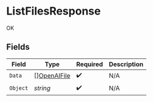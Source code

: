 # ListFilesResponse

OK


## Fields

| Field                                             | Type                                              | Required                                          | Description                                       |
| ------------------------------------------------- | ------------------------------------------------- | ------------------------------------------------- | ------------------------------------------------- |
| `Data`                                            | [][OpenAIFile](../../models/shared/openaifile.md) | :heavy_check_mark:                                | N/A                                               |
| `Object`                                          | *string*                                          | :heavy_check_mark:                                | N/A                                               |
